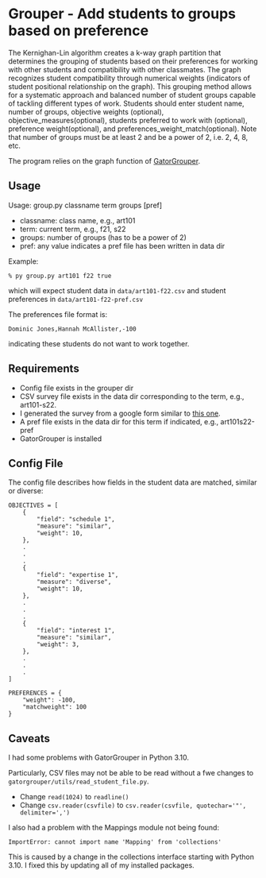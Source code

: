 # Grouper - Add students to groups based on preference

The Kernighan-Lin algorithm creates a k-way graph partition that determines the grouping of students based on their preferences for working with other students and compatibility with other classmates. The graph recognizes student compatibility through numerical weights (indicators of student positional relationship on the graph). This grouping method allows for a systematic approach and balanced number of student groups capable of tackling different types of work. Students should enter student name, number of groups, objective weights (optional), objective_measures(optional), students preferred to work with (optional), preference weight(optional), and preferences_weight_match(optional). Note that number of groups must be at least 2 and be a power of 2, i.e. 2, 4, 8, etc.

The program relies on the graph function of [GatorGrouper](https://github.com/GatorIncubator/gatorgrouper).

## Usage

Usage: group.py classname term groups [pref]

* classname: class name, e.g., art101
* term: current term, e.g., f21, s22
* groups: number of groups (has to be a power of 2)
* pref: any value indicates a pref file has been written in data dir

Example:

```
% py group.py art101 f22 true
```
which will expect student data in `data/art101-f22.csv` and student preferences in `data/art101-f22-pref.csv`

The preferences file format is:
```
Dominic Jones,Hannah McAllister,-100
```
indicating these students do not want to work together.

## Requirements

   * Config file exists in the grouper dir
   * CSV survey file exists in the data dir corresponding to the term, e.g., art101-s22.
   * I generated the survey from a google form similar to [this one](https://docs.google.com/forms/d/e/1FAIpQLSccIhmCWCQJsJZb9ufQiZGFb8NhfwjdQeqK_26_KfXpaAbeKg/viewform).
   * A pref file exists in the data dir for this term if indicated, e.g., art101s22-pref
   * GatorGrouper is installed

## Config File

The config file describes how fields in the student data are matched, similar or diverse:
```
OBJECTIVES = [
    {
        "field": "schedule 1",
        "measure": "similar",
        "weight": 10,
    },
    .
    .
    .
    {
        "field": "expertise 1",
        "measure": "diverse",
        "weight": 10,
    },
    .
    .
    .
    {
        "field": "interest 1",
        "measure": "similar",
        "weight": 3,
    },
    .
    .
    .
]

PREFERENCES = {
    "weight": -100,
    "matchweight": 100
}
```

## Caveats

I had some problems with GatorGrouper in Python 3.10.

Particularly, CSV files may not be able to be read without a fwe changes to `gatorgrouper/utils/read_student_file.py`.

* Change `read(1024)` to `readline()`
* Change `csv.reader(csvfile)` to `csv.reader(csvfile, quotechar='"', delimiter=',')`

I also had a problem with the Mappings module not being found:

```
ImportError: cannot import name 'Mapping' from 'collections'
```
This is caused by a change in the collections interface starting with Python 3.10. I fixed this by updating all of my installed packages.
